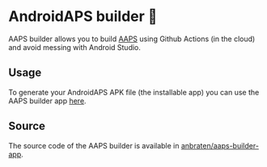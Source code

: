 # AndroidAPS builder :wrench:

AAPS builder allows you to build [AAPS](https://github.com/nightscout/AndroidAPS) using Github Actions (in the cloud) and avoid messing with Android Studio.

## Usage

To generate your AndroidAPS APK file (the installable app) you can use the AAPS builder app [here](https://aaps-builder.vercel.app/).

## Source

The source code of the AAPS builder is available in [anbraten/aaps-builder-app](https://github.com/anbraten/aaps-builder-app).
